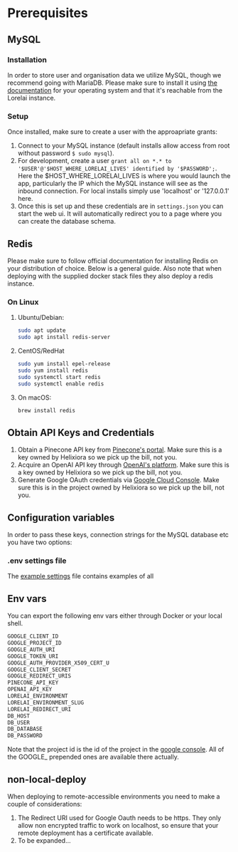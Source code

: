 # Prerequisites

## MySQL

### Installation

In order to store user and organisation data we utilize MySQL, though we recommend going with
MariaDB. Please make sure to install it using
[the documentation](https://mariadb.com/kb/en/getting-installing-and-upgrading-mariadb/) for your
operating system and that it's reachable from the Lorelai instance.

### Setup

Once installed, make sure to create a user with the approapriate grants:

1. Connect to your MySQL instance (default installs allow access from root without password
   `$ sudo mysql`).
1. For development, create a user
   `grant all on *.* to '$USER'@'$HOST_WHERE_LORELAI_LIVES' identified by '$PASSWORD';`. Here the
   $HOST_WHERE_LORELAI_LIVES is where you would launch the app, particularly the IP which the MySQL
   instance will see as the inbound connection. For local installs simply use 'localhost' or
   '127.0.0.1' here.
1. Once this is set up and these credentials are in `settings.json` you can start the web ui. It
   will automatically redirect you to a page where you can create the database schema.

## Redis

Please make sure to follow official documentation for installing Redis on your distribution of
choice. Below is a general guide. Also note that when deploying with the supplied docker stack files
they also deploy a redis instance.

### On Linux

1. Ubuntu/Debian:

   ```bash
   sudo apt update
   sudo apt install redis-server
   ```

1. CentOS/RedHat

   ```bash
   sudo yum install epel-release
   sudo yum install redis
   sudo systemctl start redis
   sudo systemctl enable redis
   ```

1. On macOS:

   ```bash
   brew install redis
   ```

## Obtain API Keys and Credentials

1. Obtain a Pinecone API key from [Pinecone's portal](https://app.pinecone.io/organisations/). Make
   sure this is a key owned by Helixiora so we pick up the bill, not you.
1. Acquire an OpenAI API key through [OpenAI's platform](https://platform.openai.com/api-keys). Make
   sure this is a key owned by Helixiora so we pick up the bill, not you.
1. Generate Google OAuth credentials via
   [Google Cloud Console](https://console.cloud.google.com/apis/credentials). Make sure this is in
   the project owned by Helixiora so we pick up the bill, not you.

## Configuration variables

In order to pass these keys, connection strings for the MySQL database etc you have two options:

### .env settings file

The [example settings](../.env.example) file contains examples of all

## Env vars

You can export the following env vars either through Docker or your local shell.

```bash
GOOGLE_CLIENT_ID
GOOGLE_PROJECT_ID
GOOGLE_AUTH_URI
GOOGLE_TOKEN_URI
GOOGLE_AUTH_PROVIDER_X509_CERT_U
GOOGLE_CLIENT_SECRET
GOOGLE_REDIRECT_URIS
PINECONE_API_KEY
OPENAI_API_KEY
LORELAI_ENVIRONMENT
LORELAI_ENVIRONMENT_SLUG
LORELAI_REDIRECT_URI
DB_HOST
DB_USER
DB_DATABASE
DB_PASSWORD
```

Note that the project id is the id of the project in the
[google console](https://console.cloud.google.com/cloud-resource-manager). All of the GOOGLE\_
prepended ones are available there actually.

## non-local-deploy

When deploying to remote-accessible environments you need to make a couple of considerations:

1. The Redirect URI used for Google Oauth needs to be https. They only allow non encrypted traffic
   to work on localhost, so ensure that your remote deployment has a certificate available.
1. To be expanded...
